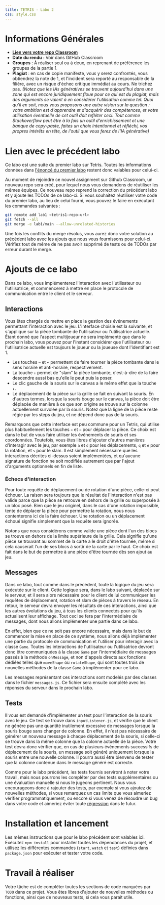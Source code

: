 ```yaml
---
title: TETRIS - Labo 2
css: style.css
---
```


<!--

# Changelog

| Date  | Changement                                                                                                          |
| ----- | ------------------------------------------------------------------------------------------------------------------- |
| 03.10 | [Précision](#change_overlap) : deux pièces tombantes sont autorisées à se superposer.                               |

-->

# Informations Générales

- **[Lien vers votre repo Classroom](https://classroom.github.com/a/yzrELnSD)**
- **Date du rendu** : Voir dans GitHub Classroom
- **Groupes** : À réaliser seul ou à deux, en reprenant de préférence les
  groupes de la partie 1.
- **Plagiat** : en cas de copie manifeste, vous y serez confrontés, vous
  obtiendrez la note de 1, et l'incident sera reporté au responsable de la
  filière, avec un risque d'échec critique immédiat au cours. Ne trichez pas.
  _(Notez que les IAs génératives se trouvent aujourd'hui dans une zone qui est
  encore juridiquement floue pour ce qui est du plagiat, mais des arguments se
  valent à en considérer l'utilisation comme tel. Quoi qu'il en soit, nous vous
  proposons une autre vision sur la question : votre ambition est d'apprendre et
  d'acquérir des compétences, et votre utilisation éventuelle de cet outil doit
  refléter ceci. Tout comme Stackoverflow peut être à la fois un outil
  d'enrichissement et une banque de copy-paste, faites un choix intentionnel et
  réfléchi, vos propres intérêts en tête, de l'outil que vous ferez de l'IA
  générative)_

# Lien avec le précédent labo

Ce labo est une suite du premier labo sur Tetris. Toutes les informations
données dans [l'énoncé du premier labo](./labo-2-tetris-1.html) restent donc
valables pour celui-ci.

Au moment de rejoindre ce nouvel assignment sur Github Classroom, un nouveau
repo sera créé, pour lequel nous vous demandons de réutiliser les mêmes équipes.
Ce nouveau repo reprend la correction du précédent labo et y ajoute les TODOs de
ce labo-ci. Si vous souhaitez réutiliser votre code du premier labo, au lieu de
celui fourni, vous pouvez le faire en exécutant les commandes suivantes :

```sh
git remote add lab1 <tetris1-repo-url>
git fetch --all
git merge -e lab1/main --allow-unrelated-histories
```

Une fois les conflits du merge résolus, vous aurez donc votre solution au
précédent labo avec les ajouts que nous vous fournissons pour celui-ci. Vérifiez
tout de même de ne pas avoir supprimé de tests ou de TODOs par erreur durant le
merge.

# Ajouts de ce labo

Dans ce labo, vous implémenterez l'interaction avec l'utilisateur ou
l'utilisatrice, et commencerez à mettre en place le protocole de communication
entre le client et le serveur.

## Interactions

Vous êtes chargés de mettre en place la gestion des événements permettant
l'interaction avec le jeu. L'interface choisie est la suivante, et s'applique
sur la pièce tombante de l'utilisateur ou l'utilisatrice actuelle. Étant donné
que l'aspect multijoueur ne sera implémenté que dans le prochain labo, vous
pouvez pour l'instant considérer que l'utilisateur ou l'utilisatrice actuelle
est toujours le joueur ou la joueuse dont l'identifiant est 1.

- Les touches `→` et `←` permettent de faire tourner la pièce tombante dans le
  sens horaire et anti-horaire, respectivement.
- La touche `↓` permet de "slam" la pièce tombante, c'est-à-dire de la faire
  descendre aussi bas qu'elle le peut puis la poser.
- Le clic gauche de la souris sur le canvas a le même effet que la touche `↓`.
- Le déplacement de la pièce sur la grille se fait en suivant la souris. En
  d'autres termes, lorsque la souris bouge sur le canvas, la pièce doit être
  déplacée de manière à ce que son origine se trouve sur la colonne actuellement
  survolée par la souris. Notez que la ligne de la pièce reste régie par les
  steps du jeu, et ne dépend donc pas de la souris.

Remarquons que cette interface est peu commune pour un Tetris, qui utilise plus
habituellement les touches `←` et `→` pour déplacer la pièce. Ce choix est dans
le but de vous faire utiliser les événements de souris et ses coordonnées.
Toutefois, vous êtes libres d'ajouter d'autres manières d'interagir avec le jeu,
par exemple `a` et `d` pour les déplacements, `q` et `e` pour la rotation, et
`s` pour le slam. Il est simplement nécessaire que les interactions décrites
ci-dessus soient implémentées, et qu'aucune signature de fonction ne soit
modifiée autrement que par l'ajout d'arguments optionnels en fin de liste.

### Échecs d'interaction

Pour toute requête de déplacement ou de rotation d'une pièce, celle-ci peut
échouer. La raison sera toujours que le résultat de l'interaction n'est pas
valide parce que la pièce se retrouve en dehors de la grille ou superposée à un
bloc posé. Bien que le jeu originel, dans le cas d'une rotation impossible,
tente de déplacer la pièce pour permettre la rotation, nous nous contenterons
ici de la faire échouer. Une rotation ou un déplacement échoué signifie
simplement que la requête sera ignorée.

Notons que nous considérons comme valide une pièce dont l'un des blocs se trouve
en dehors de la limite supérieure de la grille. Cela signifie qu'une pièce se
trouvant au sommet de la carte a le droit d'être tournée, même si cela causerait
l'un de ses blocs à sortir de la carte par le haut. Ce choix est fait dans le
but de permettre à une pièce d'être tournée dès son ajout au jeu.

## Messages

Dans ce labo, tout comme dans le précédent, toute la logique du jeu sera
exécutée sur le client. Cette logique sera, dans le labo suivant, déplacée sur
le serveur, et il sera alors nécessaire pour le client de lui communiquer les
requêtes de déplacement, rotation et slam de pièces à travers le réseau. En
retour, le serveur devra envoyer les résultats de ces interactions, ainsi que
les autres évolutions du jeu, à tous les clients connectés pour qu'ils
actualisent leur affichage. Tout ceci se fera par l'intermédiaire de messages,
dont nous allons implémenter une partie dans ce labo.

En effet, bien que ce ne soit pas encore nécessaire, mais dans le but de
commencer la mise en place de ce système, nous allons déjà implémenter une
partie du protocole de communication et l'utiliser pour interagir avec la classe
`Game`. Toutes les interactions de l'utilisateur ou l'utilisatrice devront donc
être communiquées à la classe `Game` par l'intermédiaire de messages passés à la
méthode `onMessage`, et non d'appels directs aux fonctions dédiées telles que
`moveShape` ou `rotateShape`, qui sont toutes trois de nouvelles méthodes de la
classe `Game` à implémenter pour ce labo.

Les messages représentant ces interactions sont modelés par des classes dans le
fichier `messages.js`. Ce fichier sera ensuite complété avec les réponses du
serveur dans le prochain labo.

## Tests

Il vous est demandé d'implémenter un test pour l'interaction de la souris avec
le jeu. Ce test se trouve dans `inputListener.js`, et vérifie que le client ne
génère pas une quantité inutilement excessive de messages lorsque la souris
bouge sans changer de colonne. En effet, il n'est pas nécessaire de générer un
nouveau message à chaque déplacement de la souris, si celle-ci se trouve dans la
même colonne que la colonne actuelle de la pièce. Votre test devra donc vérifier
que, en cas de plusieurs évènements successifs de déplacement de la souris, un
message soit généré uniquement lorsque la souris entre une nouvelle colonne. Il
pourra aussi être bienvenu de tester que la colonne contenue dans le message
généré est correcte.

Comme pour le labo précédent, les tests fournis serviront à noter votre travail,
mais nous pourrons les compléter par des tests supplémentaires ou une évaluation
manuelle si nous le jugeons pertinent. Nous vous encourageons donc à rajouter
des tests, par exemple si vous ajoutez de nouvelles méthodes, si vous remarquez
un cas limite que vous aimeriez vérifier programmatiquement, ou encore si vous
venez de résoudre un bug dans votre code et aimeriez éviter toute
[régression](https://fr.wikipedia.org/wiki/Test_de_r%C3%A9gression) dans le
futur.

# Installation et lancement

Les mêmes instructions que pour le labo précédent sont valables ici. Exécutez
`npm install` pour installer toutes les dépendances du projet, et utilisez les
différentes commandes (`start`, `watch` et `test`) définies dans `package.json`
pour exécuter et tester votre code.

# Travail à réaliser

Votre tâche est de compléter toutes les sections de code marquées par `TODO`
dans ce projet. Vous êtes libres d'ajouter de nouvelles méthodes ou fonctions,
ainsi que de nouveaux tests, si cela vous parait utile.
